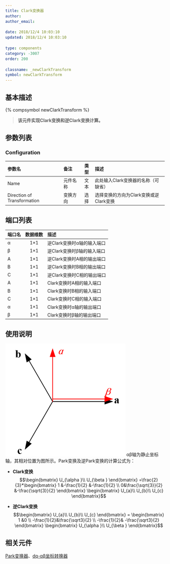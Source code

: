 ```yaml
---
title: Clark变换器
author: 
author_email:

date: 2018/12/4 10:03:10
updated: 2018/12/4 10:03:10

type: components
category: -3007
order: 200

classname: _newClarkTransform
symbol: newClarkTransform
---
```

## 基本描述
{% compsymbol newClarkTransform %}

> **该元件实现Clark变换和逆Clark变换计算。**

## 参数列表
### Configuration
| 参数名                      | 备注     | 类型  | 描述                                   |
| :-------------------------- | :------- | :---: | :------------------------------------- |
| Name                        | 元件名称 | 文本  | 此处输入Clark变换器的名称（可缺省）    |
| Direction of Transformation | 变换方向 | 选择  | 选择变换的方向为Clark变换或逆Clark变换 |


## 端口列表

| 端口名 | 数据维数 | 描述                       |
| :----- | :------: | :------------------------- |
| α      |   1×1    | 逆Clark变换时α轴的输入端口 |
| β      |   1×1    | 逆Clark变换时β轴的输入端口 |
| A      |   1×1    | 逆Clark变换时A相的输出端口 |
| B      |   1×1    | 逆Clark变换时B相的输出端口 |
| C      |   1×1    | 逆Clark变换时C相的输出端口 |
| A      |   1×1    | Clark变换时A相的输入端口   |
| B      |   1×1    | Clark变换时B相的输入端口   |
| C      |   1×1    | Clark变换时C相的输入端口   |
| α      |   1×1    | Clark变换时α轴的输出端口   |
| β      |   1×1    | Clark变换时β轴的输出端口   |

## 使用说明

![坐标位置](comp_newClarkTransform/Clark.png "坐标位置")
αβ轴为静止坐标轴，其相对位置为图所示。Park变换及逆Park变换的计算公式为：
 + **Clark变换**
$$\begin{bmatrix}
U_{\alpha }\\ 
U_{\beta }
\end{bmatrix}
=\frac{2}{3}*\begin{bmatrix}
1 &-\frac{1}{2}  &-\frac{1}{2} \\ 
 0&\frac{\sqrt{3}}{2}  &-\frac{\sqrt{3}}{2} 
\end{bmatrix}
\begin{bmatrix}
U_{a}\\ 
U_{b}\\ 
U_{c}
\end{bmatrix}$$

+ **逆Clark变换**
$$\begin{bmatrix}
U_{a}\\ 
U_{b}\\ 
U_{c}
\end{bmatrix}
=
\begin{bmatrix}
1 &0 \\ 
 -\frac{1}{2}&\frac{\sqrt3}{2} \\ 
 -\frac{1}{2}& -\frac{\sqrt3}{2}
\end{bmatrix}
\begin{bmatrix}
U_{\alpha }\\ 
U_{\beta }
\end{bmatrix}$$

## 相关元件

[Park变换器](/components/comp_newParkTransform.html)、[dq-αβ坐标转换器](/components/comp_newXYtoDQ.html)
